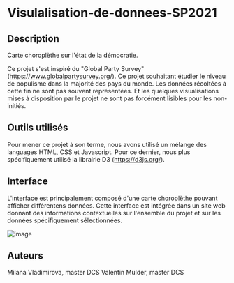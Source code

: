 # Visulalisation-de-donnees-SP2021

## Description

Carte choroplèthe sur l'état de la démocratie.

Ce projet s'est inspiré du "Global Party Survey" (https://www.globalpartysurvey.org/). Ce projet souhaitant étudier le niveau de populisme dans la majorité des pays du monde. Les données récoltées à cette fin ne sont pas souvent représentées. Et les quelques visualisations mises à disposition par le projet ne sont pas forcément lisibles pour les non-initiés.

## Outils utilisés

Pour mener ce projet à son terme, nous avons utilisé un mélange des languages HTML, CSS et Javascript. Pour ce dernier, nous plus spécifiquement utilisé la librairie D3 (https://d3js.org/).

## Interface

L'interface est principalement composé d'une carte choroplèthe pouvant afficher différentens données. Cette interface est intégrée dans un site web donnant des informations contextuelles sur l'ensemble du projet et sur les données spécifiquement sélectionnées.

![image](https://user-images.githubusercontent.com/81250250/121051520-d157c700-c7b9-11eb-9486-40e4fd563156.png)


## Auteurs

Milana Vladimirova, master DCS
Valentin Mulder, master DCS
